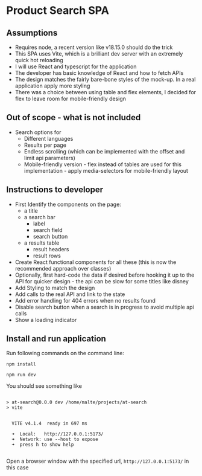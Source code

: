 Product Search SPA
============

Assumptions
------------------------------------------------
* Requires node, a recent version like v18.15.0 should do the trick
* This SPA uses Vite, which is a brilliant dev server with an extremely quick hot reloading
* I will use React and typescript for the application
* The developer has basic knowledge of React and how to fetch APIs
* The design matches the fairly bare-bone styles of the mock-up. In a real application apply more styling
* There was a choice between using table and flex elements, I decided for flex to leave room for mobile-friendly design

Out of scope - what is not included
------------------------------------------------
* Search options for 
  * Different languages
  * Results per page
  * Endless scrolling (which can be implemented with the offset and limit api parameters)
  * Mobile-friendly version - flex instead of tables are used for this implementation - apply media-selectors for mobile-friendly layout

Instructions to developer
------------------------------------------------
* First Identify the components on the page:
  * a title
  * a search bar
    * label
    * search field
    * search button
  * a results table
    * result headers
    * result rows
* Create React functional components for all these (this is now the recommended approach over classes)
* Optionally, first hard-code the data if desired before hooking it up to the API for quicker design - the api can be slow for some titles like disney
* Add Styling to match the design
* Add calls to the real API and link to the state 
* Add error handling for 404 errors when no results found
* Disable search button when a search is in progress to avoid multiple api calls
* Show a loading indicator


Install and run application
------------------------------------------------
Run following commands on the command line:

`npm install`

`npm run dev`

You should see something like 

```

> at-search@0.0.0 dev /home/malte/projects/at-search
> vite


  VITE v4.1.4  ready in 697 ms

  ➜  Local:   http://127.0.0.1:5173/
  ➜  Network: use --host to expose
  ➜  press h to show help


```
Open a browser window with the specified url, `http://127.0.0.1:5173/` in this case

